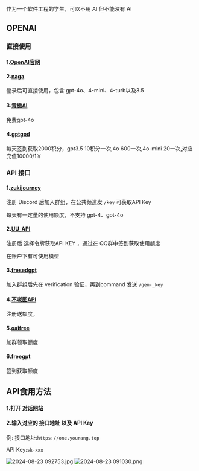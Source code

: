 作为一个软件工程的学生，可以不用 AI 但不能没有 AI 


## OPENAI

### 直接使用

#### 1.[OpenAI官网](https://chatgpt.com/)

#### 2.[naga](https://naga.ac/)

登录后可直接使用，包含 gpt-4o、4-mini、4-turb以及3.5

#### 3.[青栀AI](https://ai.qinzhiai.com/auth?type=register&invite=Njc)

免费gpt-4o

#### 4.[gptgod](https://gptgod.online/#/register?invite_code=a5ohbodjjun5mhblpulwvtqrr)

每天签到获取2000积分，gpt3.5 10积分一次,4o 600一次,4o-mini 20一次,对应充值10000/1￥

### API 接口

#### 1.[zukijourney](https://discord.com/invite/Y4J6XXnmQ6)

注册 Discord 后加入群组，在公共频道发 `/key`  可获取API Key

每天有一定量的使用额度，不支持 gpt-4、gpt-4o

#### 2.[UU_API](https://uu.ci/)

注册后 选择令牌获取API KEY ，通过在 QQ群中签到获取使用额度

在账户下有可使用模型

#### 3.[fresedgpt](https://fresed-api.gitbook.io/fresed-api/getting-started)

加入群组后先在 verification 验证，再到command 发送 `/gen-_key`

#### 4.[不老图API](http://110.40.41.167:21531/register?aff=Vh7A)

注册送额度，

#### 5.[oaifree](https://oaifree.cc/)

加群领取额度

#### 6.[freegpt](https://api.freegpt.art)

签到获取额度

## API食用方法

#### 1.打开 [对话网站](https://chat.fzuer.pp.ua/)

#### 2.输入对应的 接口地址 以及 API Key

例: 接口地址:`https://one.yourang.top`

API Key:`sk-xxx`



![ 2024-08-23 092753.jpg](https://s2.loli.net/2024/08/23/6DZPVNYW51nChve.jpg)
![ 2024-08-23 091030.png](https://s2.loli.net/2024/08/23/815EhLPQtyFgNe2.png)

